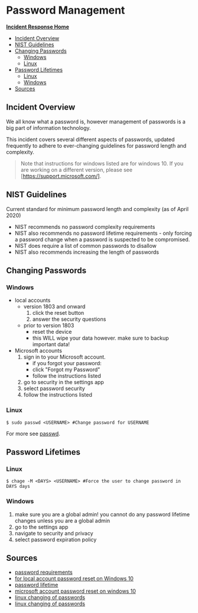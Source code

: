 # Password Management

[**Incident Response Home**](../README.md)
- [Incident Overview](#Incident-Overview)
- [NIST Guidelines](#NIST-Guidelines)
- [Changing Passwords](#Changing-Passwords)
	- [Windows](#Windows)
	- [Linux](#Linux)
- [Password Lifetimes](#Password-Lifetimes)
	- [Linux](#Linux)
	- [Windows](#Windows)
- [Sources](#Sources)

## Incident Overview

We all know what a password is, however management of passwords is a big part of information technology.

This incident covers several different aspects of passwords, updated frequently to adhere to ever-changing guidelines for password length and complexity.

>Note that instructions for windows listed are for windows 10. If you are working on a different version, please see [https://support.microsoft.com/].

## NIST Guidelines

Current standard for minimum password length and complexity (as of April 2020)
- NIST recommends no password complexity requirements
- NIST also recommends no password lifetime requirements - only forcing a password change when a password is suspected to be compromised.
- NIST does require a list of common passwords to disallow
- NIST also recommends increasing the length of passwords

## Changing Passwords

### Windows

- local accounts
	- version 1803 and onward
		1. click the reset button
		2. answer the security questions
	- prior to version 1803
		- reset the device
		- this WILL wipe your data however. make sure to backup important data!
- Microsoft accounts
	1. sign in to your Microsoft account.
		- if you forgot your password:
		- click "Forgot my Password"
		- follow the instructions listed
	2. go to security in the settings app
	3. select password security
	4. follow the instructions listed

### Linux

```shell
$ sudo passwd <USERNAME> #Change password for USERNAME
```

For more see [passwd](../tools/command_line_nix.md#User-Manipulation).

## Password Lifetimes

### Linux

```shell
$ chage -M <DAYS> <USERNAME> #Force the user to change password in DAYS days
```

### Windows
1. make sure you are a global admin! you cannot do any password lifetime changes unless you are a global admin
2. go to the settings app
3. navigate to security and privacy
4. select password expiration policy

## Sources

- [password requirements](https://pages.nist.gov/800-63-FAQ/)
- [for local account password reset on Windows 10](https://support.microsoft.com/en-us/help/4028457/windows-10-reset-your-local-account-password)
- [password lifetime](https://docs.microsoft.com/en-us/microsoft-365/admin/manage/set-password-expiration-policy?view=o365-worldwide)
- [microsoft account password reset on windows 10](https://support.microsoft.com/en-us/help/4026971/microsoft-account-how-to-reset-your-password)
- [linux changing of passwords](https://www.cyberciti.biz/faq/linux-set-change-password-how-to/)
- [linux changing of passwords](https://www.cloudibee.com/change-password-expiry-in-linux/)
